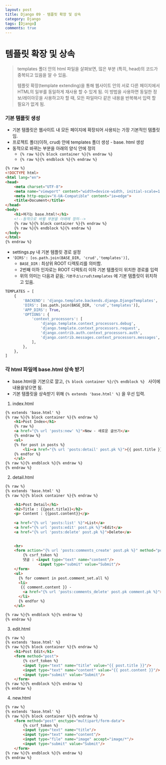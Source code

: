 ```yaml
---
layout: post
title: Django 09 - 템플릿 확장 및 상속
category: Django
tags: [Django]
comments: true
---
```






# 템플릿 확장 및 상속

> templates 폴더 안의 html 파일을 살펴보면, 많은 부분 (특히, head)의 코드가 중복되고 있음을 알 수 있음.
>
> 템플릿 확장(template extending)을 통해 웹사이트 안의 서로 다른 페이지에서 HTML의 일부를 동일하게 재사용 할 수 있게 됨. 이 방법을 사용하면 동일한 정보/레이아웃을 사용하고자 할 때, 모든 파일마다 같은 내용을 반복해서 입력 할 필요가 없게 됨.

### 기본 템플릿 생성

- 기본 템플릿은 웹사이트 내 모든 페이지에 확장되어 사용되는 가장 기본적인 템플릿임.
- 프로젝트 폴더(이하, crud) 안에  templates 폴더 생성  - base. html 생성
- 동적으로 바뀌는 부분을 아래의 양식 안에 정의
  - `{% raw %}{% block container %}{% endraw %}`
  - `{% raw %}{% endblock %}{% endraw %}`

```html
{% raw %}
<!DOCTYPE html>
<html lang="en">
<head>
    <meta charset="UTF-8">
    <meta name="viewport" content="width=device-width, initial-scale=1.0">
    <meta http-equiv="X-UA-Compatible" content="ie=edge">
    <title>Document</title>
</head>
<body>
    <h1>여기는 base.html!</h1>
    <!--동적으로 바뀔 부분을 아래에 정의-->
    {% raw %}{% block container %}{% endraw %}
    {% raw %}{% endblock %}{% endraw %}
</body>
</html>
{% endraw %}
```



- settings.py 내 기본 템플릿 경로 설정
- `'DIRS': [os.path.join(BASE_DIR, 'crud','templates')],`
  - `BASE_DIR` : 최상위 ROOT 디렉토리를 의미함. 
  - 2번째 이하 인자로는 ROOT 디렉토리 이하 기본 템플릿이 위치한 경로를 입력
  - 위의 의미는 다음과 같음; `기본주소\crud\templates` 에 기본 템플릿이 위치하고 있음.

```python
TEMPLATES = [
    {
        'BACKEND': 'django.template.backends.django.DjangoTemplates',
        'DIRS': [os.path.join(BASE_DIR, 'crud','templates')],
        'APP_DIRS': True,
        'OPTIONS': {
            'context_processors': [
                'django.template.context_processors.debug',
                'django.template.context_processors.request',
                'django.contrib.auth.context_processors.auth',
                'django.contrib.messages.context_processors.messages',
            ],
        },
    },
]
```



### 각 html 파일에 base.html 상속 받기

- base.html을 기본으로 깔고, `{% block container %}/{% endblock %} ` 사이에 내용을넣으면 됨.
- 기본 템플릿을 상속받기 위해 `{% extends 'base.html' %}` 을 우선 입력.

1. index.html

```html
{% extends 'base.html' %}
{% raw %}{% block container %}{% endraw %}
    <h1>Post Index</h1>
	{% raw %}
    <a href="{% url 'posts:new' %}">New - 새로운 글쓰기</a>
	{% endraw %}
    <ul>
    {% for post in posts %}
        <li><a href="{% url 'posts:detail' post.pk %}">{{ post.title }}</a></li>    
    {% endfor %}
    </ul>
{% raw %}{% endblock %}{% endraw %}
{% endraw %}
```



2. detail.html

```html
{% raw %}
{% extends 'base.html' %}
{% raw %}{% block container %}{% endraw %}

    <h1>Post Detail</h1>
    <h2>Title : {{post.title}}</h2>
    <p> Content : {{post.content}}</p>
	
    <a href="{% url 'posts:list' %}">List</a>
    <a href="{% url 'posts:edit' post.pk %}">Edit</a>
    <a href="{% url 'posts:delete' post.pk %}">Delete</a>
	
    
    <hr>
    <form action="{% url 'posts:comments_create' post.pk %}" method="post">
        {% csrf_token %}
        댓글 : <input type="text" name="content"/>
        	   <input type="submit" value="Submit"/>
    </form>
    <ul>
      {% for comment in post.comment_set.all %}
      <li> 
       {{ comment.content }} - 
        <a href="{% url 'posts:comments_delete' post.pk comment.pk %}">Delete</a>
      </li>
      {% endfor %}
    </ul>

{% raw %}{% endblock %}{% endraw %}
{% endraw %}
```



3. edit.html

```html
{% raw %}
{% extends 'base.html' %}
{% raw %}{% block container %}{% endraw %}
    <h1>Post Edit</h1>
    <form method="post">
        {% csrf_token %}
        <input type="text" name="title" value="{{ post.title }}"/>
        <input type="text" name="content" value="{{ post.content }}"/>
        <input type="submit" value="Submit"/>
    </form>
{% raw %}{% endblock %}{% endraw %}
{% endraw %}
```



4. new.html

```html
{% raw %}
{% extends 'base.html' %}
{% raw %}{% block container %}{% endraw %}
    <form method="post" enctype="multipart/form-data">
        {% csrf_token %}
        <input type="text" name="title"/>
        <input type="text" name="content"/>
        <input type="file" name="image" accept="image/*"/>
        <input type="submit" value="Submit"/>
    </form>
{% raw %}{% endblock %}{% endraw %}
{% endraw %}
```



